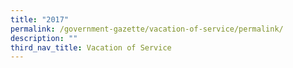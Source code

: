 ```yaml
---
title: "2017"
permalink: /government-gazette/vacation-of-service/permalink/
description: ""
third_nav_title: Vacation of Service
---
```


